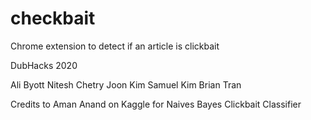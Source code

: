 # checkbait
Chrome extension to detect if an article is clickbait

DubHacks 2020

Ali Byott
Nitesh Chetry
Joon Kim
Samuel Kim
Brian Tran

Credits to Aman Anand on Kaggle for Naives Bayes Clickbait Classifier

